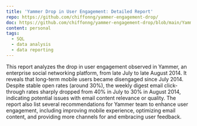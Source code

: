 ```yaml
---
title: 'Yammer Drop in User Engagement: Detailed Report'
repo: https://github.com/chiffonng/yammer-engagement-drop/
doc: https://github.com/chiffonng/yammer-engagement-drop/blob/main/Yammer%20Detailed%20Analysis.pdf
content: personal
tags:
  - SQL
  - data analysis
  - data reporting
---
```


This report analyzes the drop in user engagement observed in Yammer, an
enterprise social networking platform, from late July to late August 2014. It
reveals that long-term mobile users became disengaged since July 2014. Despite
stable open rates (around 30%), the weekly digest email click-through rates
sharply dropped from 40% in July to 30% in August 2014, indicating potential
issues with email content relevance or quality. The report also list several
recommendations for Yammer team to enhance user engagement, including improving
mobile experience, optimizing email content, and providing more channels for and
embracing user feedback.
